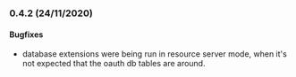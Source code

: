 ### 0.4.2 (24/11/2020)

#### Bugfixes

* database extensions were being run in resource server mode, when it's not expected that the oauth db tables are around.
